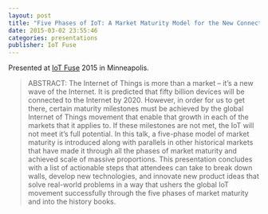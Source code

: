 ```yaml
---
layout: post
title: "Five Phases of IoT: A Market Maturity Model for the New Connected Device Economy"
date: 2015-03-02 23:55:46
categories: presentations
publisher: IoT Fuse
---
```


Presented at [IoT Fuse](https://iotfuse.com/) 2015 in Minneapolis.

> ABSTRACT: The Internet of Things is more than a market – it’s a new wave of the Internet. It is predicted that fifty billion devices will be connected to the Internet by 2020. However, in order for us to get there, certain maturity milestones must be achieved by the global Internet of Things movement that enable that growth in each of the markets that it applies to. If these milestones are not met, the IoT will not meet it’s full potential. In this talk, a five-phase model of market maturity is introduced along with parallels in other historical markets that have made it through all the phases of market maturity and achieved scale of massive proportions. This presentation concludes with a list of actionable steps that attendees can take to break down walls, develop new technologies, and innovate new product ideas that solve real-world problems in a way that ushers the global IoT movement successfully through the five phases of market maturity and into the history books.

